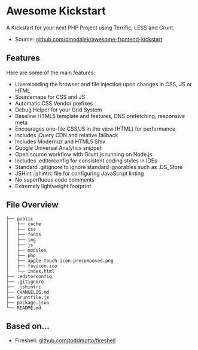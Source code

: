 # Awesome Kickstart

A Kickstart for your next PHP Project using Terrific, LESS and Grunt.

* Source: [github.com/dmodalek/awesome-frontend-kickstart](http://github.com/dmodalek/awesome-kickstart)


## Features

Here are some of the main features:

* Livereloading the browser and file injection upon changes in CSS, JS or HTML
* Sourcemaps for CSS and JS
* Automatic CSS Vendor prefixes
* Debug Helper for your Grid System
* Baseline HTML5 template and features, DNS prefetching, responsive meta
* Encourages one-file CSS/JS in the view (HTML) for performance
* Includes jQuery CDN and relative fallback
* Includes Modernizr and HTML5 Shiv
* Google Universal Analytics snippet
* Open source workflow with Grunt.js running on Node.js
* Includes .editorconfig for consistent coding styles in IDEs
* Standard .gitignore to ignore standard ignorables such as .DS_Store
* JSHint .jshintrc file for configuring JavaScript linting
* No superfluous code comments
* Extremely lightweight footprint


## File Overview

````
├── public
│   ├── cache
│   ├── css
│   ├── fonts
│   ├── img
│   ├── js
│   ├── modules
│   ├── php
│   ├── apple-touch-icon-precomposed.png
│   ├── favicon.ico
│   └── index.html
├── .editorconfig
├── .gitignore
├── .jshintrc
├── CHANGELOG.md
├── Gruntfile.js
├── package.json
└── README.md
````

## Based on...

* Fireshell: [github.com/toddmotto/fireshell](https://github.com/toddmotto/fireshell)
